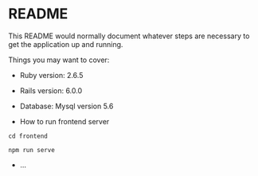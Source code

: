 # README

This README would normally document whatever steps are necessary to get the
application up and running.

Things you may want to cover:

* Ruby version: 2.6.5

* Rails version: 6.0.0

* Database: Mysql version 5.6

* How to run frontend server 

```
cd frontend

npm run serve
```

* ...
